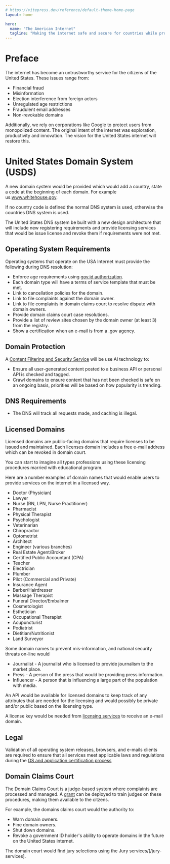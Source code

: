 ```yaml
---
# https://vitepress.dev/reference/default-theme-home-page
layout: home

hero:
  name: "The American Internet"
  tagline: "Making the internet safe and secure for countries while providing opportunities for the marketplace."
---
```


# Preface

The internet has become an untrustworthy service for the citizens of the United States. These issues range from:

- Financial fraud
- Misinformation
- Election interference from foreign actors
- Unregulated age restrictions
- Fraudulent email addresses
- Non-revokable domains

Additionally, we rely on corporations like Google to protect users from monopolized content. The original intent of the internet was exploration, productivity and innovation. The vision for the United States internet will restore this.

# United States Domain System (USDS)

A new domain system would be provided which would add a country, state a code at the beginning of each domain. For example us.www.whitehouse.gov.

If no country code is defined the normal DNS system is used, otherwise the countries DNS system is used.

The United States DNS system be built with a new design architecture that will include new registering requirements and provide licensing services that would be issue license and revoke them if requirements were not met.

## Operating System Requirements

Operating systems that operate on the USA Internet must provide the following during DNS resolution:

- Enforce age requirements using [gov.id authorization](/government-os-services/id-gov/).
- Each domain type will have a terms of service template that must be met.
- Link to cancellation policies for the domain.
- Link to file complaints against the domain owner.
- Link to file complaints in domain claims court to resolve dispute with domain owners.
- Provide domain claims court case resolutions.
- Provide a list of review sites chosen by the domain owner (at least 3) from the registry.
- Show a certification when an e-mail is from a .gov agency.

## Domain Protection

A [Content Filtering and Security Service](/content-filtering-and-security-service) will be use AI technology to:

- Ensure all user-generated content posted to a business API or personal API is checked and tagged.
- Crawl domains to ensure content that has not been checked is safe on an ongoing basis, priorities will be based on how popularity is trending.

## DNS Requirements

- The DNS will track all requests made, and caching is illegal.

## Licensed Domains

Licensed domains are public-facing domains that require licenses to be issued and maintained. Each licenses domain includes a free e-mail address which can be revoked in domain court.

You can start to imagine all types professions using these licensing procedures married with educational program.

Here are a number examples of domain names that would enable users to provide services on the internet in a licensed way.

- Doctor (Physician)
- Lawyer
- Nurse (RN, LPN, Nurse Practitioner)
- Pharmacist
- Physical Therapist
- Psychologist
- Veterinarian
- Chiropractor
- Optometrist
- Architect
- Engineer (various branches)
- Real Estate Agent/Broker
- Certified Public Accountant (CPA)
- Teacher
- Electrician
- Plumber
- Pilot (Commercial and Private)
- Insurance Agent
- Barber/Hairdresser
- Massage Therapist
- Funeral Director/Embalmer
- Cosmetologist
- Esthetician
- Occupational Therapist
- Acupuncturist
- Podiatrist
- Dietitian/Nutritionist
- Land Surveyor

Some domain names to prevent mis-information, and national security threats on-line would

- Journalist - A journalist who is licensed to provide journalism to the market place.
- Press - A person of the press that would be providing press information.
- Influencer - A person that is influencing a large part of the population with media.

An API would be available for licensed domains to keep track of any attributes that are needed for the licensing and would possibly be private and/or public based on the licensing type.

A license key would be needed from [licensing services](/licenseing-agency) to receive an e-mail domain.

## Legal

Validation of all operating system releases, browsers, and e-mails clients are required to ensure that all services meet applicable laws and regulations during the [OS and application certification process](/os-certificiation-process/)

## Domain Claims Court

The Domain Claims Court is a judge-based system where complaints are processed and managed. A [grant](/grants/) can be deployed to train judges on these procedures, making them available to the citzens.

For example, the domains claims court would the authority to:

- Warn domain owners.
- Fine domain owners.
- Shut down domains.
- Revoke a government ID holder's ability to operate domains in the future on the United States internet.

The domain court would find jury selections using the Jury services/[/jury-services].
